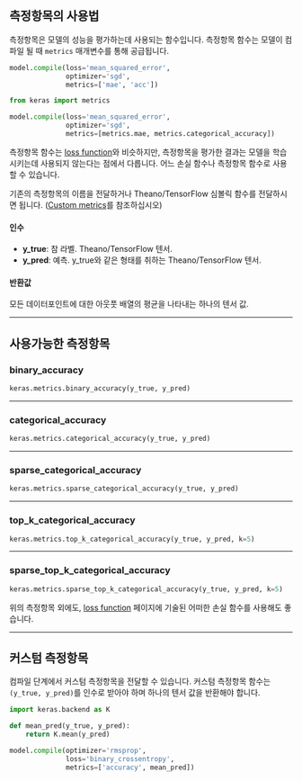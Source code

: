 
## 측정항목의 사용법

측정항목은 모델의 성능을 평가하는데 사용되는 함수입니다. 측정항목 함수는 모델이 컴파일 될 때 `metrics` 매개변수를 통해 공급됩니다.

```python
model.compile(loss='mean_squared_error',
              optimizer='sgd',
              metrics=['mae', 'acc'])
```

```python
from keras import metrics

model.compile(loss='mean_squared_error',
              optimizer='sgd',
              metrics=[metrics.mae, metrics.categorical_accuracy])
```

측정항목 함수는 [loss function](/losses)와 비슷하지만, 측정항목을 평가한 결과는 모델을 학습시키는데 사용되지 않는다는 점에서 다릅니다. 어느 손실 함수나 측정항목 함수로 사용할 수 있습니다.

기존의 측정항목의 이름을 전달하거나 Theano/TensorFlow 심볼릭 함수를 전달하시면 됩니다. ([Custom metrics](#custom-metrics)를 참조하십시오)

#### 인수
  - __y_true__: 참 라벨. Theano/TensorFlow 텐서.
  - __y_pred__: 예측. y_true와 같은 형태를 취하는 Theano/TensorFlow 텐서.

#### 반환값
  모든 데이터포인트에 대한 아웃풋 배열의 평균을 나타내는
  하나의 텐서 값.

----

## 사용가능한 측정항목


### binary_accuracy


```python
keras.metrics.binary_accuracy(y_true, y_pred)
```

----

### categorical_accuracy


```python
keras.metrics.categorical_accuracy(y_true, y_pred)
```

----

### sparse_categorical_accuracy


```python
keras.metrics.sparse_categorical_accuracy(y_true, y_pred)
```

----

### top_k_categorical_accuracy


```python
keras.metrics.top_k_categorical_accuracy(y_true, y_pred, k=5)
```

----

### sparse_top_k_categorical_accuracy


```python
keras.metrics.sparse_top_k_categorical_accuracy(y_true, y_pred, k=5)
```


위의 측정항목 외에도, [loss function](/losses) 페이지에 기술된 어떠한 손실 함수를 사용해도 좋습니다.

----

## 커스텀 측정항목

컴파일 단계에서 커스텀 측정항목을 전달할 수 있습니다.
커스텀 측정항목 함수는 `(y_true, y_pred)`를 인수로 받아야 하며
하나의 텐서 값을 반환해야 합니다.

```python
import keras.backend as K

def mean_pred(y_true, y_pred):
    return K.mean(y_pred)

model.compile(optimizer='rmsprop',
              loss='binary_crossentropy',
              metrics=['accuracy', mean_pred])
```

